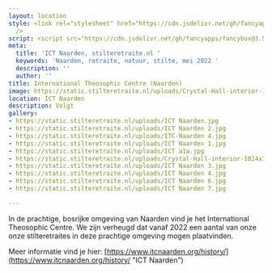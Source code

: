 ```yaml
---
layout: location
style: <link rel="stylesheet" href="https://cdn.jsdelivr.net/gh/fancyapps/fancybox@3.5.7/dist/jquery.fancybox.min.css"
  />
script: <script src="https://cdn.jsdelivr.net/gh/fancyapps/fancybox@3.5.7/dist/jquery.fancybox.min.js"></script>
meta:
  title: 'ICT Naarden, stilteretraite.nl '
  keywords: 'Naarden, retraite, natuur, stilte, mei 2022 '
  description: ''
  author: ''
title: International Theosophic Centre (Naarden)
image: https://static.stilteretraite.nl/uploads/Crystal-Hall-interior-1024x768.jpg
location: ICT Naarden
description: Volgt
gallery:
- https://static.stilteretraite.nl/uploads/ICT Naarden.jpg
- https://static.stilteretraite.nl/uploads/ICT Naarden 2.jpg
- https://static.stilteretraite.nl/uploads/ITC-Naarden 4.jpg
- https://static.stilteretraite.nl/uploads/ICT Naarden 1.jpg
- https://static.stilteretraite.nl/uploads/ICT a1a.jpg
- https://static.stilteretraite.nl/uploads/Crystal-Hall-interior-1024x768.jpg
- https://static.stilteretraite.nl/uploads/ICT Naarden 3.jpg
- https://static.stilteretraite.nl/uploads/ICT Naarden 4.jpg
- https://static.stilteretraite.nl/uploads/ICT Naarden 6.jpg
- https://static.stilteretraite.nl/uploads/ICT Naarden 7.jpg

---
```

In de prachtige, bosrijke omgeving van Naarden vind je het International Theosophic Centre. We zijn verheugd dat vanaf 2022 een aantal van onze onze stilteretraites in deze prachtige omgeving mogen plaatvinden.

Meer informatie vind je hier: [https://www.itcnaarden.org/history/](https://www.itcnaarden.org/history/ "ICT Naarden")